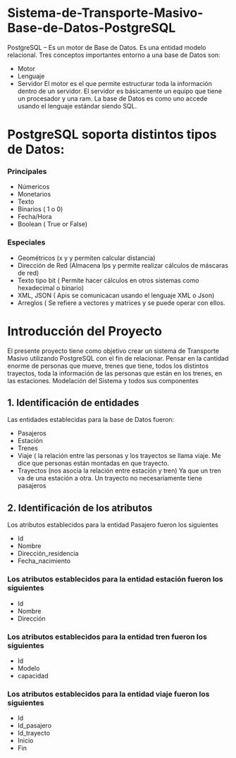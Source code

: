 # Sistema-de-Transporte-Masivo-Base-de-Datos-PostgreSQL
PostgreSQL – Es un motor de Base de Datos. Es una entidad modelo relacional. 
Tres conceptos importantes entorno a una base de Datos son:
-	Motor
-	Lenguaje 
-	Servidor
El motor es el que permite estructurar toda la información dentro de un servidor. El servidor es básicamente un equipo que tiene un procesador y una ram.
La base de Datos es como uno accede usando el lenguaje estándar siendo SQL.
# PostgreSQL soporta distintos tipos de Datos: 
### Principales
-	Númericos
-	Monetarios
-	Texto 
-	Binarios ( 1 o 0)
-	Fecha/Hora
-	Boolean ( True or False)
  
### Especiales 
-	Geométricos (x y y permiten calcular distancia)
-	Dirección de Red (Almacena Ips y permite realizar cálculos de máscaras de red)
-	Texto tipo bit ( Permite hacer cálculos  en otros sistemas  como hexadecimal o binario)
-	XML, JSON ( Apis se comunicacan usando el lenguaje XML o Json)
-	Arreglos ( Se refiere a vectores y matrices y se puede operar con ellos.

# Introducción del Proyecto

El presente proyecto tiene como objetivo crear un sistema de Transporte Masivo utilizando PostgreSQL con el fin de relacionar. Pensar en la cantidad enorme de personas que mueve, trenes que tiene, todos los distintos trayectos, toda la información de las personas que están en los trenes, en las estaciones. 
Modelación del Sistema y todos sus componentes  
## 1.	Identificación de entidades
Las entidades establecidas para la base de Datos fueron:
- Pasajeros
-	Estación
-	Trenes
-	Viaje ( la relación entre las personas y los trayectos se llama viaje. Me dice que personas están montadas en que trayecto. 
-	Trayectos (nos asocia la relación entre estación y tren) Ya que un tren va de una estación a otra. Un trayecto no necesariamente tiene pasajeros
## 2.	Identificación de los atributos
Los atributos establecidos para la entidad Pasajero fueron los siguientes
-	Id
-	Nombre
-	Dirección_residencia
-	Fecha_nacimiento
### Los atributos establecidos para la entidad estación fueron los siguientes
-	Id
-	Nombre
-	Dirección
### Los atributos establecidos para la entidad tren fueron los siguientes
-	Id
-	Modelo
-	capacidad
###	Los atributos establecidos para la entidad viaje fueron los siguientes
-	Id
-	Id_pasajero
-	Id_trayecto
-	Inicio
-	Fin

